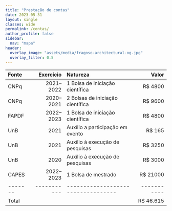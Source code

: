 ```yaml
---
title: "Prestação de contas"
date: 2023-05-31
layout: single
classes: wide
permalink: /contas/
author_profile: false
sidebar:
  nav: "mapa"
header:
  overlay_image: "assets/media/fragoso-architectural-og.jpg"
  overlay_filter: 0.5
---
```


| Fonte | Exercício | Natureza                         |     Valor |
|:------|----------:|:---------------------------------|----------:|
| CNPq  | 2021–2022 | 1 Bolsa de iniciação científica  |   R$ 4800 |
| CNPq  | 2020–2021 | 2 Bolsas de iniciação científica |   R$ 9600 |
| FAPDF | 2022–2023 | 1 Bolsa de iniciação científica  |   R$ 4800 |
| UnB   |      2021 | Auxílio a participação em evento |    R$ 165 |
| UnB   |      2021 | Auxílio à execução de pesquisas  |   R$ 3250 |
| UnB   |      2020 | Auxílio à execução de pesquisas  |   R$ 3000 |
| CAPES | 2022–2023 | 1 Bolsa de mestrado              |  R$ 21000 |
|-------|-----------|----------------------------------|-----------|
| Total |           |                                  | R$ 46.615 |


